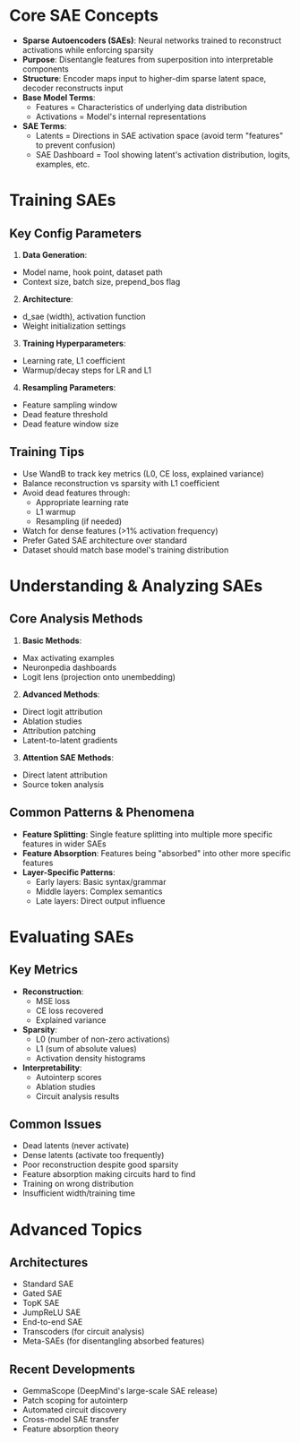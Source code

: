 # Core SAE Concepts
- **Sparse Autoencoders (SAEs)**: Neural networks trained to reconstruct activations while enforcing sparsity
- **Purpose**: Disentangle features from superposition into interpretable components 
- **Structure**: Encoder maps input to higher-dim sparse latent space, decoder reconstructs input
- **Base Model Terms**:
  - Features = Characteristics of underlying data distribution
  - Activations = Model's internal representations
- **SAE Terms**:
  - Latents = Directions in SAE activation space (avoid term "features" to prevent confusion)
  - SAE Dashboard = Tool showing latent's activation distribution, logits, examples, etc.

# Training SAEs

## Key Config Parameters
1. **Data Generation**:
  - Model name, hook point, dataset path
  - Context size, batch size, prepend_bos flag
2. **Architecture**: 
  - d_sae (width), activation function
  - Weight initialization settings
3. **Training Hyperparameters**:
  - Learning rate, L1 coefficient
  - Warmup/decay steps for LR and L1
4. **Resampling Parameters**:
  - Feature sampling window
  - Dead feature threshold
  - Dead feature window size

## Training Tips
- Use WandB to track key metrics (L0, CE loss, explained variance)
- Balance reconstruction vs sparsity with L1 coefficient
- Avoid dead features through:
  - Appropriate learning rate
  - L1 warmup
  - Resampling (if needed)
- Watch for dense features (>1% activation frequency)
- Prefer Gated SAE architecture over standard
- Dataset should match base model's training distribution

# Understanding & Analyzing SAEs

## Core Analysis Methods
1. **Basic Methods**:
  - Max activating examples
  - Neuronpedia dashboards
  - Logit lens (projection onto unembedding)
2. **Advanced Methods**:
  - Direct logit attribution
  - Ablation studies 
  - Attribution patching
  - Latent-to-latent gradients
3. **Attention SAE Methods**:
  - Direct latent attribution
  - Source token analysis

## Common Patterns & Phenomena
- **Feature Splitting**: Single feature splitting into multiple more specific features in wider SAEs
- **Feature Absorption**: Features being "absorbed" into other more specific features
- **Layer-Specific Patterns**:
  - Early layers: Basic syntax/grammar
  - Middle layers: Complex semantics 
  - Late layers: Direct output influence

# Evaluating SAEs

## Key Metrics
- **Reconstruction**:
  - MSE loss
  - CE loss recovered
  - Explained variance
- **Sparsity**:
  - L0 (number of non-zero activations)
  - L1 (sum of absolute values)
  - Activation density histograms
- **Interpretability**:
  - Autointerp scores
  - Ablation studies
  - Circuit analysis results

## Common Issues
- Dead latents (never activate)
- Dense latents (activate too frequently)
- Poor reconstruction despite good sparsity
- Feature absorption making circuits hard to find
- Training on wrong distribution
- Insufficient width/training time

# Advanced Topics

## Architectures
- Standard SAE
- Gated SAE
- TopK SAE
- JumpReLU SAE
- End-to-end SAE
- Transcoders (for circuit analysis)
- Meta-SAEs (for disentangling absorbed features)

## Recent Developments
- GemmaScope (DeepMind's large-scale SAE release)
- Patch scoping for autointerp
- Automated circuit discovery
- Cross-model SAE transfer
- Feature absorption theory
